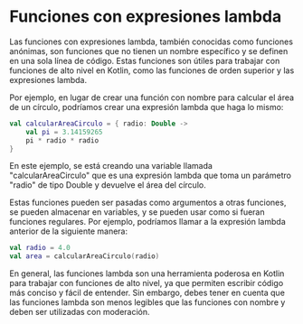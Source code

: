 # Funciones con expresiones lambda

Las funciones con expresiones lambda, también conocidas como funciones anónimas, son funciones que no tienen un nombre específico y se definen en una sola línea de código. Estas funciones son útiles para trabajar con funciones de alto nivel en Kotlin, como las funciones de orden superior y las expresiones lambda.

Por ejemplo, en lugar de crear una función con nombre para calcular el área de un círculo, podríamos crear una expresión lambda que haga lo mismo:

```kotlin
val calcularAreaCirculo = { radio: Double ->
    val pi = 3.14159265
    pi * radio * radio
}
```

En este ejemplo, se está creando una variable llamada "calcularAreaCirculo" que es una expresión lambda que toma un parámetro "radio" de tipo Double y devuelve el área del círculo.

Estas funciones pueden ser pasadas como argumentos a otras funciones, se pueden almacenar en variables, y se pueden usar como si fueran funciones regulares. Por ejemplo, podríamos llamar a la expresión lambda anterior de la siguiente manera:

```kotlin
val radio = 4.0
val area = calcularAreaCirculo(radio)
```

En general, las funciones lambda son una herramienta poderosa en Kotlin para trabajar con funciones de alto nivel, ya que permiten escribir código más conciso y fácil de entender. Sin embargo, debes tener en cuenta que las funciones lambda son menos legibles que las funciones con nombre y deben ser utilizadas con moderación.
